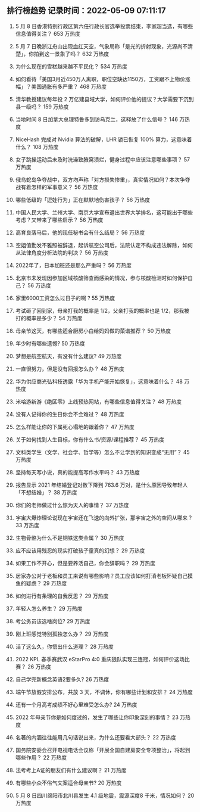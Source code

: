 
## 排行榜趋势 记录时间：2022-05-09 07:11:17
  
  1. 5 月 8 日香港特别行政区第六任行政长官选举投票结束，李家超当选，有哪些信息值得关注？ 653 万热度
    
  2. 5 月 7 日晚浙江舟山出现血红天空，气象局称「是光的折射现象，光源尚不清楚」，你拍到这一景象了吗？ 632 万热度
    
  3. 为什么现在的雪糕越来越不平民化？ 534 万热度
    
  4. 如何看待「美国3月近450万人离职，职位空缺达1150万，工资跟不上物价涨幅」？美国通胀有多严重？ 468 万热度
    
  5. 清华教授建议每年投 2 万亿建县域大学，如何评价他的提议？大学需要下沉到县一级吗？ 159 万热度
    
  6. 当地时间 8 日加拿大总理特鲁多到访乌克兰，这释放了什么信号？ 146 万热度
    
  7. NiceHash 完成对 Nvidia 算法的破解，LHR 锁已恢复 100% 算力，这意味着什么？ 108 万热度
    
  8. 女子跳操运动后未及时洗澡致腋窝溃烂，健身过程中应该注意哪些事项？ 57 万热度
    
  9. 俄乌蛇岛争夺战中，双方均声称「对方损失惨重」，真实情况如何？本次争夺战有着怎样的军事意义？ 56 万热度
    
  10. 哪些低级的「逗娃行为」正在默默地伤害孩子？ 56 万热度
    
  11. 中国人民大学、兰州大学、南京大学宣布退出世界大学排名，这可能出于哪些考虑？又带来了哪些启示？ 56 万热度
    
  12. 高育良落马后，他的现任秘书会有什么结局？ 56 万热度
    
  13. 空姐值勤发不雅照被辞退，起诉航空公司后，法院认定不构成违法解除，如何从法律角度分析法院的判决？ 56 万热度
    
  14. 2022年了，日本加班还是那么严重吗？ 56 万热度
    
  15. 北京市未发现因参加区域核酸筛查而感染的情况，参与核酸检测时如何保护自己？ 56 万热度
    
  16. 家里6000工资怎么过日子的啊 ? 55 万热度
    
  17. 考试砸了回到家，母亲打我的概率是 1/2，父亲打我的概率也是 1/2，那我被打的概率是多少？ 54 万热度
    
  18. 母亲节这天，有哪些适合厨房小白给妈妈做的菜谱推荐？ 50 万热度
    
  19. 年少时有哪些遗憾? 50 万热度
    
  20. 梦想是航空航天，有没有什么建议? 49 万热度
    
  21. 一直很努力，但是没有回报怎么办？ 48 万热度
    
  22. 华为供应商光弘科技透露「华为手机产能开始恢复」，这意味着什么？ 48 万热度
    
  23. 米哈游新游《绝区零》上线预热网站，有哪些信息值得关注？ 48 万热度
    
  24. 没有人记得你的生日你会不会难过？ 48 万热度
    
  25. 怎么样能让你的下属死心塌地的跟着你？ 47 万热度
    
  26. 关于如何找到人生目标，你有什么书/资源/课程推荐？ 45 万热度
    
  27. 文科类学生（文学、社会学、哲学等）怎么不让学到的知识变成“无用”？ 45 万热度
    
  28. 坚持每天写小说，真的能提高写作水平吗？ 43 万热度
    
  29. 报告显示 2021 年结婚登记对数下降到 763.6 万对，是什么原因导致年轻人「不想结婚」？ 38 万热度
    
  30. 你们的老师做过什么惊为天人的事情？ 37 万热度
    
  31. 宇宙大爆炸理论说现在宇宙还在飞速的向外扩张，那宇宙之外的空间从哪来？ 33 万热度
    
  32. 生物骨骼为什么不是铜铁这类金属？ 30 万热度
    
  33. 应不应该用残忍的现实打破孩子童真的幻想？ 29 万热度
    
  34. 如果工作不开心，但是要养活自己，你会辞职吗？ 29 万热度
    
  35. 居家办公对于老板和员工来说有哪些影响？员工应该如何打消老板怀疑自己摸鱼的疑虑？ 29 万热度
    
  36. 如何进行有条理的自我反思？ 29 万热度
    
  37. 年轻人怎么养生？ 29 万热度
    
  38. 考公务员该选啥岗位? 29 万热度
    
  39. 刚上班感觉特别孤独怎么办？ 29 万热度
    
  40. 活了这么久，你悟出什么道理？ 28 万热度
    
  41. 2022 KPL 春季赛武汉 eStarPro 4:0 重庆狼队实现三连冠，如何评价这场比赛？ 26 万热度
    
  42. 自己学完新概念英语2要多久? 26 万热度
    
  43. 端午节放假安排公布，共放 3 天，不调休，你有哪些计划和安排？ 24 万热度
    
  44. 还有一个月高考成绩不好心里难受怎么办? 24 万热度
    
  45. 2022 年母亲节你是如何度过的，发生了哪些让你印象深刻的事情？ 23 万热度
    
  46. 名著的内涵往往能用几句话说出来，为什么还要看大部头？ 22 万热度
    
  47. 国务院安委会召开电视电话会议称「开展全国自建房安全专项整治」，将起到哪些作用？ 22 万热度
    
  48. 法考考上A证的朋友们有什么建议啊？ 21 万热度
    
  49. 有哪些小众不俗气文案适合母亲节? 20 万热度
    
  50. 5 月 8 日四川绵阳市北川县发生 4.1 级地震，震源深度8 千米，情况如何？ 20 万热度
    